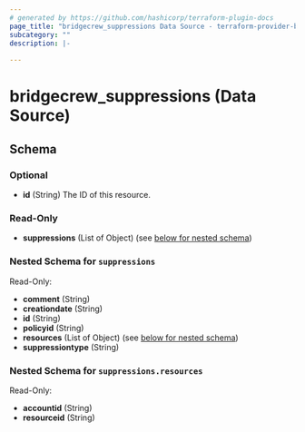 ```yaml
---
# generated by https://github.com/hashicorp/terraform-plugin-docs
page_title: "bridgecrew_suppressions Data Source - terraform-provider-bridgecrew"
subcategory: ""
description: |-
  
---
```


# bridgecrew_suppressions (Data Source)





<!-- schema generated by tfplugindocs -->
## Schema

### Optional

- **id** (String) The ID of this resource.

### Read-Only

- **suppressions** (List of Object) (see [below for nested schema](#nestedatt--suppressions))

<a id="nestedatt--suppressions"></a>
### Nested Schema for `suppressions`

Read-Only:

- **comment** (String)
- **creationdate** (String)
- **id** (String)
- **policyid** (String)
- **resources** (List of Object) (see [below for nested schema](#nestedobjatt--suppressions--resources))
- **suppressiontype** (String)

<a id="nestedobjatt--suppressions--resources"></a>
### Nested Schema for `suppressions.resources`

Read-Only:

- **accountid** (String)
- **resourceid** (String)


